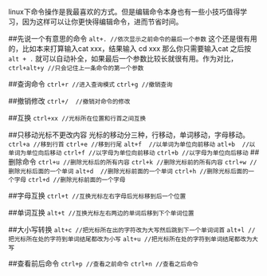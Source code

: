 linux下命令操作是我最喜欢的方式。但是编辑命令本身也有一些小技巧值得学习，因为这样可以让你更快得编辑命令，进而节省时间。

##先说一个有意思的命令
`alt+. //依次显示之前命令的最后一个参数`
这个还是很有用的，比如本来打算输入cat xxx，结果输入 cd xxx 那么你只需要输入cat 之后按 `alt + .` 就可以自动补全，如果最后一个参数比较长就很有用。作为对比，`ctrl+alt+y //只会记住上一条命令的第一个参数`

##查询命令
`ctrl+r //进入查询模式`
`ctrl+g //撤销查询`

##撤销修改
`ctrl+/	 //撤销对命令的修改`

##互换
`ctrl+xx //光标所在位置和行首之间互换`

##只移动光标不更改内容
光标的移动分三种，行移动，单词移动，字母移动。
`ctrl+a //移到行首`
`ctrl+e //移到行尾`
`alt+f 	//以单词为单位向前移动`
`atl+b	//以单词为单位向后移动`
`ctrl+f	//以字母为单位向前移动`
`ctrl+b //以字母为单位向后移动`
##删除命令
`ctrl+u	//删除光标后的所有内容`
`ctrl+k	//删除光标前的所有内容`
`ctrl+w	//删除光标后面的一个单词`
`alt+d	//删除光标前面的一个单词`
`ctrl+h	//删除光标后面的一个字母`
`ctrl+d	//删除光标前面的一个字母`

##字母互换
`ctrl+t //互换光标左右字母后光标移到后一个位置`

##单词互换
`alt+t //互换光标左右两边的单词后移到下个单词位置`

##大小写转换
`alt+c //把光标所在出的字符改为大写然后跳到下一个单词词首`
`alt+l //把光标所在处的字符到单词结尾都改为小写`
`alt+u //把光标所在处的字符到单词结尾都改为大写`

##查看前后命令
`ctrl+p //查看之前命令`
`ctrl+n	//查看之后命令`

    
